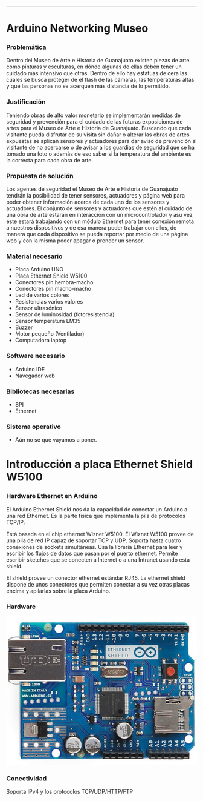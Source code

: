 ﻿
--------------------------------
#  Arduino Networking Museo

### Problemática
Dentro del Museo de Arte e Historia de Guanajuato existen piezas de arte como pinturas y esculturas, en dónde algunas de ellas deben tener un cuidado más intensivo que otras. Dentro de ello hay estatuas de cera las cuales se busca proteger de el flash de las cámaras, las temperaturas altas y que las personas no se acerquen más distancia de lo permitido. 

### Justificación
Teniendo obras de alto valor monetario se implementarán medidas de seguridad y prevención para el cuidado de las futuras exposiciones de artes para el Museo de Arte e Historia de Guanajuato. Buscando que cada visitante pueda disfrutar de su visita sin dañar o alterar las obras de artes expuestas se aplican sensores y actuadores para dar aviso de prevención al visitante de no acercarse o de avisar a los guardias de seguridad que se ha tomado una foto o además de eso saber si la temperatura del ambiente es la correcta para cada obra de arte. 

### Propuesta de solución
Los agentes de seguridad el Museo de Arte e Historia de Guanajuato tendrán la posibilidad de tener sensores, actuadores y página web para poder obtener información acerca de cada uno de los sensores y actuadores. El conjunto de sensores y actuadores que estén al cuidado de una obra de arte estarán en interacción con un microcontrolador y asu vez este estará trabajando con un módulo Ethernet para tener conexión remota a nuestros dispositivos y de esa manera poder trabajar con ellos, de manera que cada dispositivo se pueda reportar por medio de una página web y con la misma poder apagar o prender un sensor.  

### Material necesario
* Placa Arduino UNO
* Placa Ethernet Shield W5100
* Conectores pin hembra-macho
* Conectores pin macho-macho
* Led de varios colores
* Resistencias varios valores
* Sensor ultrasónico 
* Sensor de luminosidad (fotoresistencia)
* Sensor temperatura LM35
* Buzzer
* Motor pequeño (Ventilador)
* Computadora laptop

### Software necesario
* Arduino IDE
* Navegador web

### Bibliotecas necesarias
* SPI
* Ethernet

### Sistema operativo
* Aún no se que vayamos a poner.

# Introducción a placa Ethernet Shield W5100
### Hardware Ethernet en Arduino
El Arduino Ethernet Shield nos da la capacidad de conectar un Arduino a una red Ethernet. Es la parte física que implementa la pila de protocolos TCP/IP.

Está basada en el chip ethernet Wiznet W5100. El Wiznet W5100 provee de una pila de red IP capaz de soportar TCP y UDP. Soporta hasta cuatro conexiones de sockets simultáneas. Usa la librería Ethernet para leer y escribir los flujos de datos que pasan por el puerto ethernet. Permite escribir sketches que se conecten a Internet o a una Intranet usando esta shield.

El shield provee un conector ethernet estándar RJ45. La ethernet shield dispone de unos conectores que permiten conectar a su vez otras placas encima y apilarlas sobre la placa Arduino.

### Hardware
![Imagen](imgs/ArduinoEthernetShieldV3.jpg)

### Conectividad
Soporta IPv4 y los protocolos TCP/UDP/HTTP/FTP